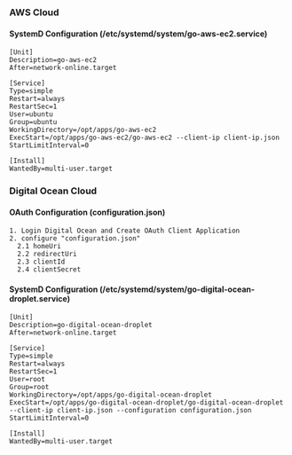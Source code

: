 ### AWS Cloud

#### SystemD Configuration (/etc/systemd/system/go-aws-ec2.service)
```text
[Unit]
Description=go-aws-ec2
After=network-online.target

[Service]
Type=simple
Restart=always
RestartSec=1
User=ubuntu
Group=ubuntu
WorkingDirectory=/opt/apps/go-aws-ec2
ExecStart=/opt/apps/go-aws-ec2/go-aws-ec2 --client-ip client-ip.json
StartLimitInterval=0

[Install]
WantedBy=multi-user.target
```

### Digital Ocean Cloud

#### OAuth Configuration (configuration.json)

```text
1. Login Digital Ocean and Create OAuth Client Application
2. configure "configuration.json"
  2.1 homeUri
  2.2 redirectUri
  2.3 clientId
  2.4 clientSecret
```

#### SystemD Configuration (/etc/systemd/system/go-digital-ocean-droplet.service)
```text
[Unit]
Description=go-digital-ocean-droplet
After=network-online.target

[Service]
Type=simple
Restart=always
RestartSec=1
User=root
Group=root
WorkingDirectory=/opt/apps/go-digital-ocean-droplet
ExecStart=/opt/apps/go-digital-ocean-droplet/go-digital-ocean-droplet --client-ip client-ip.json --configuration configuration.json
StartLimitInterval=0

[Install]
WantedBy=multi-user.target
```
